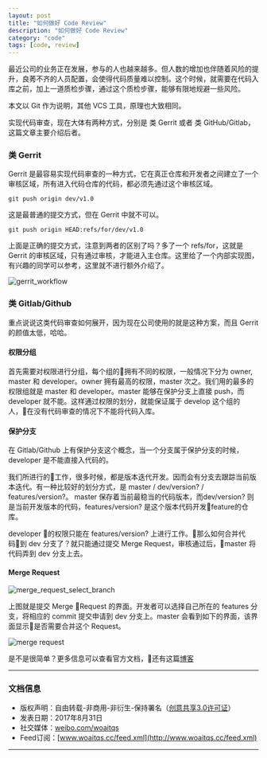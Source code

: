 ```yaml
---
layout: post
title: "如何做好 Code Review"
description: "如何做好 Code Review"
category: "code"
tags: [code, review]
---
```


最近公司的业务正在发展，参与的人也越来越多。但人数的增加也伴随着风险的提升，良莠不齐的人员配置，会使得代码质量难以控制。这个时候，就需要在代码入库之前，加上一道质检步骤，通过这个质检步骤，能够有限地规避一些风险。

本文以 Git 作为说明，其他 VCS 工具，原理也大致相同。

<!--more-->

实现代码审查，现在大体有两种方式，分别是 类 Gerrit 或者 类 GitHub/Gitlab，这篇文章主要介绍后者。

### 类 Gerrit

Gerrit 是最容易实现代码审查的一种方式，它在真正仓库和开发者之间建立了一个审核区域，所有进入代码仓库的代码，都必须先通过这个审核区域。

```shell
git push origin dev/v1.0
```

这是最普通的提交方式，但在 Gerrit 中就不可以。

```shell
git push origin HEAD:refs/for/dev/v1.0
```

上面是正确的提交方式，注意到两者的区别了吗？多了一个 refs/for，这就是 Gerrit 的审核区域，只有通过审核，才能进入主仓库。这里给了一个内部实现图，有兴趣的同学可以参考，这里就不进行额外介绍了。

![gerrit_workflow](http://o8p68x17d.bkt.clouddn.com/gerrit-workflow.png)

### 类 Gitlab/Github

重点说说这类代码审查如何展开，因为现在公司使用的就是这种方案，而且 Gerrit 的颜值太低，哈哈。

#### 权限分组

首先需要对权限进行分组，每个组的拥有不同的权限，一般情况下分为 owner, master 和 developer。owner 拥有最高的权限，master 次之。我们用的最多的权限组就是 master 和 developer。master 能够在保护分支上直接 push，而 developer 就不能。这样通过权限的划分，就能保证属于 develop 这个组的人，在没有代码审查的情况下不能将代码入库。

#### 保护分支

在 Gitlab/Github 上有保护分支这个概念，当一个分支属于保护分支的时候，developer 是不能直接入代码的。

我们所进行的工作，很多时候，都是版本迭代开发。因而会有分支去跟踪当前版本迭代。有一种比较好的划分方式，是 master / dev/version? / features/version?。 master 保存着当前最稳当的代码版本，而dev/version? 则是当前开发版本的代码，features/version? 是这个版本代码开发feature的仓库。

developer 的权限只能在 features/version? 上进行工作。那么如何合并代码到 dev 分支了？就只能通过提交 Merge Request，审核通过后，master 将代码弄到 dev 分支上去。

#### Merge Request

![merge_request_select_branch](http://o8p68x17d.bkt.clouddn.com/merge_request_select_branch.png)

上图就是提交 Merge Request 的界面。开发者可以选择自己所在的 features 分支，将相应的 commit 提交申请到 dev 分支上。master 会看到如下的界面，该界面显示是否需要合并这个 Request。

![merge request](http://o8p68x17d.bkt.clouddn.com/close_issue_mr.png)

是不是很简单？更多信息可以查看官方文档，还有这篇[博客](https://blog.assembla.com/AssemblaBlog/tabid/12618/bid/87980/Git-Review-and-Merge-like-a-Boss.aspx)

-----------------

### 文档信息

* 版权声明：自由转载-非商用-非衍生-保持署名（[创意共享3.0许可证](http://creativecommons.org/licenses/by-nc-nd/3.0/deed.zh)）
* 发表日期：2017年8月31日
* 社交媒体：[weibo.com/woaitqs](http://weibo.com/woaitqs)
* Feed订阅：[www.woaitqs.cc/feed.xml](http://www.woaitqs.cc/feed.xml)

-----------------
